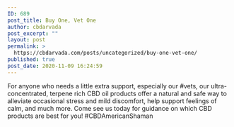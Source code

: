 ```yaml
---
ID: 689
post_title: Buy One, Vet One
author: cbdarvada
post_excerpt: ""
layout: post
permalink: >
  https://cbdarvada.com/posts/uncategorized/buy-one-vet-one/
published: true
post_date: 2020-11-09 16:24:59
---
```

<!-- wp:paragraph -->
<p>For anyone who needs a little extra support, especially our #vets, our ultra-concentrated, terpene rich CBD oil products offer a natural and safe way to alleviate occasional stress and mild discomfort, help support feelings of calm, and much more. Come see us today for guidance on which CBD products are best for you! #CBDAmericanShaman</p>
<!-- /wp:paragraph -->

<!-- wp:image {"id":690,"sizeSlug":"large"} -->
<figure class="wp-block-image size-large"><img src="https://cbdarvada.com/wp-content/uploads/2020/11/Veterans-Day_Facebook-1024x536.png" alt="" class="wp-image-690"/></figure>
<!-- /wp:image -->